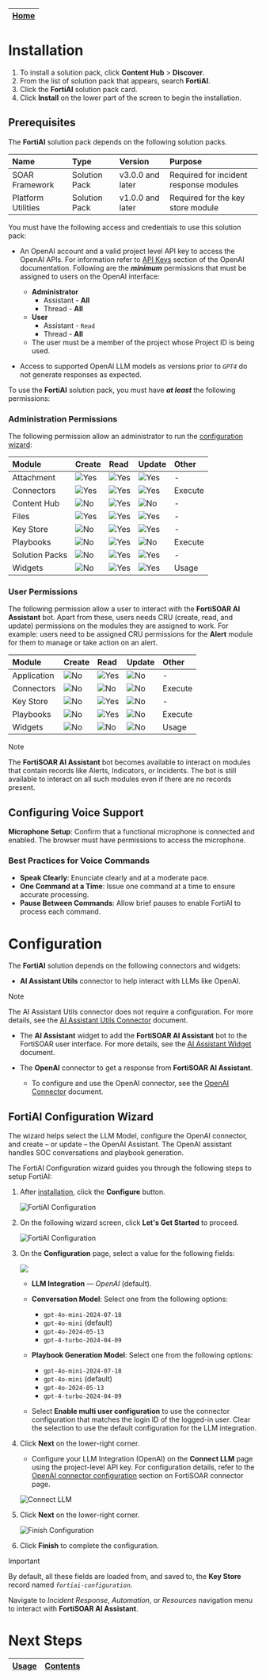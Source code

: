 |[Home](../README.md) |
|---------------------|

# Installation

1. To install a solution pack, click **Content Hub** > **Discover**.
2. From the list of solution pack that appears, search **FortiAI**.
3. Click the **FortiAI** solution pack card.
4. Click **Install** on the lower part of the screen to begin the installation.

## Prerequisites

The **FortiAI** solution pack depends on the following solution packs.

| Name               | Type          | Version          | Purpose                                |
|:-------------------|:--------------|:-----------------|:---------------------------------------|
| SOAR Framework     | Solution Pack | v3.0.0 and later | Required for incident response modules |
| Platform Utilities | Solution Pack | v1.0.0 and later | Required for the key store module      |

You must have the following access and credentials to use this solution pack:

- An OpenAI account and a valid project level API key to access the OpenAI APIs. For information refer to [API Keys](https://platform.openai.com/docs/api-reference/api-keys) section of the OpenAI documentation. Following are the **_minimum_** permissions that must be assigned to users on the OpenAI interface:
    - **Administrator**
        - Assistant - **All**
        - Thread - **All**
    - **User**
        - Assistant - `Read`
        - Thread - **All**
    - The user must be a member of the project whose Project ID is being used.

- Access to supported OpenAI LLM models as versions prior to *`GPT4`* do not generate responses as expected.

To use the **FortiAI** solution pack, you must have **_at least_** the following permissions:

### Administration Permissions

The following permission allow an administrator to run the [configuration wizard](#fortiai-configuration-wizard):

| Module         | Create                             | Read                               | Update                             | Other   |
|:---------------|:-----------------------------------|:-----------------------------------|:-----------------------------------|:--------|
| Attachment     | ![Yes](./res/icon-green-check.svg) | ![Yes](./res/icon-green-check.svg) | ![Yes](./res/icon-green-check.svg) | -       |
| Connectors     | ![Yes](./res/icon-green-check.svg) | ![Yes](./res/icon-green-check.svg) | ![Yes](./res/icon-green-check.svg) | Execute |
| Content Hub    | ![No](./res/icon-close.svg)        | ![Yes](./res/icon-green-check.svg) | ![No](./res/icon-close.svg)        | -       |
| Files          | ![Yes](./res/icon-green-check.svg) | ![Yes](./res/icon-green-check.svg) | ![Yes](./res/icon-green-check.svg) | -       |
| Key Store      | ![No](./res/icon-close.svg)        | ![Yes](./res/icon-green-check.svg) | ![Yes](./res/icon-green-check.svg) | -       |
| Playbooks      | ![No](./res/icon-close.svg)        | ![Yes](./res/icon-green-check.svg) | ![No](./res/icon-close.svg)        | Execute |
| Solution Packs | ![No](./res/icon-close.svg)        | ![Yes](./res/icon-green-check.svg) | ![Yes](./res/icon-green-check.svg) | -       |
| Widgets        | ![No](./res/icon-close.svg)        | ![Yes](./res/icon-green-check.svg) | ![Yes](./res/icon-green-check.svg) | Usage   |

### User Permissions

The following permission allow a user to interact with the **FortiSOAR AI Assistant** bot. Apart from these, users needs CRU (create, read, and update) permissions on the modules they are assigned to work. For example: users need to be assigned CRU permissions for the **Alert** module for them to manage or take action on an alert.

| Module      | Create                      | Read                               | Update                      | Other   |
|:------------|:----------------------------|:-----------------------------------|:----------------------------|:--------|
| Application | ![No](./res/icon-close.svg) | ![Yes](./res/icon-green-check.svg) | ![No](./res/icon-close.svg) | -       |
| Connectors  | ![No](./res/icon-close.svg) | ![No](./res/icon-close.svg)        | ![No](./res/icon-close.svg) | Execute |
| Key Store   | ![No](./res/icon-close.svg) | ![Yes](./res/icon-green-check.svg) | ![No](./res/icon-close.svg) | -       |
| Playbooks   | ![No](./res/icon-close.svg) | ![Yes](./res/icon-green-check.svg) | ![No](./res/icon-close.svg) | Execute |
| Widgets     | ![No](./res/icon-close.svg) | ![No](./res/icon-close.svg)        | ![No](./res/icon-close.svg) | Usage   |

>[!Note]
> The **FortiSOAR AI Assistant** bot becomes available to interact on modules that contain records like Alerts, Indicators, or Incidents. The bot is still available to interact on all such modules even if there are no records present.

## Configuring Voice Support

**Microphone Setup**: Confirm that a functional microphone is connected and enabled. The browser must have permissions to access the microphone.

### Best Practices for Voice Commands

- **Speak Clearly**: Enunciate clearly and at a moderate pace.
- **One Command at a Time**: Issue one command at a time to ensure accurate processing.
- **Pause Between Commands**: Allow brief pauses to enable FortiAI to process each command.

# Configuration

The **FortiAI** solution depends on the following connectors and widgets:

- **AI Assistant Utils** connector to help interact with LLMs like OpenAI.

>[!NOTE]
>The AI Assistant Utils connector does not require a configuration. For more details, see the [AI Assistant Utils Connector](https://docs.fortinet.com/fortisoar/connectors/ai-assitant-utils) document.

- The **AI Assistant** widget to add the **FortiSOAR AI Assistant** bot to the FortiSOAR user interface. For more details, see the [AI Assistant Widget](https://docs.fortinet.com/fortisoar/connectors/ai-assitant-utils) document.

- The **OpenAI** connector to get a response from **FortiSOAR AI Assistant**.
    - To configure and use the OpenAI connector, see the [OpenAI Connector](https://docs.fortinet.com/fortisoar/connectors/openai) document.

## FortiAI Configuration Wizard

The wizard helps select the LLM Model, configure the OpenAI connector, and create &ndash; or update &ndash; the OpenAI Assistant. The OpenAI assistant handles SOC conversations and playbook generation.

The FortiAI Configuration wizard guides you through the following steps to setup FortiAI:

1. After [installation](#installation), click the **Configure** button.

    ![FortiAI Configuration](./res/configure-button.png)

2.  On the following wizard screen, click **Let's Get Started** to proceed.

    ![FortiAI Configuration](./res/config-wizard-00.png)

3. On the **Configuration** page, select a value for the following fields:

    ![](./res/config-wizard-01.png)

    - **LLM Integration** &mdash; *OpenAI* (default).
    - **Conversation Model**: Select one from the following options:

        - `gpt-4o-mini-2024-07-18`
        - `gpt-4o-mini` (default)
        - `gpt-4o-2024-05-13`
        - `gpt-4-turbo-2024-04-09`

    - **Playbook Generation Model**: Select one from the following options:

        - `gpt-4o-mini-2024-07-18`
        - `gpt-4o-mini` (default)
        - `gpt-4o-2024-05-13`
        - `gpt-4-turbo-2024-04-09`

    -  Select **Enable multi user configuration** to use the connector configuration that matches the login ID of the logged-in user. Clear the selection to use the default configuration for the LLM integration.

4. Click **Next** on the lower-right corner.

    - Configure your LLM Integration (OpenAI) on the **Connect LLM** page using the project-level API key. For configuration details, refer to the [OpenAI connector configuration](https://docs.fortinet.com/fortisoar/connectors/openai) section on FortiSOAR connector page.

    ![Connect LLM](./res/config-wizard-02.png)

5. Click **Next** on the lower-right corner.

    ![Finish Configuration](./res/config-wizard-03.png)

6. Click **Finish** to complete the configuration.

> [!IMPORTANT]  
> By default, all these fields are loaded from, and saved to, the **Key Store** record named *`fortiai-configuration`*.

Navigate to *Incident Response*, *Automation*, or *Resources* navigation menu to interact with **FortiSOAR AI Assistant**.

# Next Steps
| [Usage](./usage.md) | [Contents](./contents.md) |
|---------------------|---------------------------|
